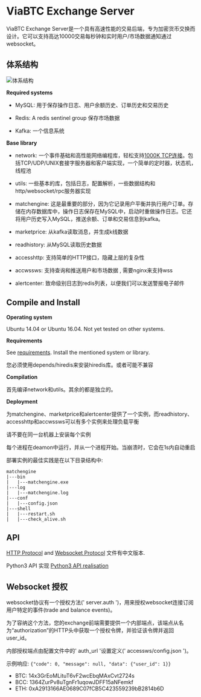 # ViaBTC Exchange Server

ViaBTC Exchange Server是一个具有高速性能的交易后端，专为加密货币交换而设计。它可以支持高达10000交易每秒钟和实时用户/市场数据通知通过websocket。

## 体系结构

![体系结构](https://user-images.githubusercontent.com/1209350/32476113-5ffc622a-c3b0-11e7-9755-924f17bcc167.jpeg)


**Required systems**

* MySQL: 用于保存操作日志、用户余额历史、订单历史和交易历史

* Redis: A redis sentinel group 保存市场数据

* Kafka: 一个信息系统

**Base library**

* network: 一个事件基础和高性能网络编程库，轻松支持[1000K TCP连接](http://www.kegel.com/c10k.html)。包括TCP/UDP/UNIX套接字服务器和客户端实现，一个简单的定时器，状态机，线程池 

* utils: 一些基本的库，包括日志，配置解析，一些数据结构和http/websocket/rpc服务器实现


* matchengine: 这是最重要的部分，因为它记录用户平衡并执行用户订单。存储在内存数据库中，操作日志保存在MySQL中，启动时重做操作日志。它还将用户历史写入MySQL，推送余额、订单和交易信息到kafka。

* marketprice: 从kafka读取消息，并生成k线数据

* readhistory: 从MySQL读取历史数据

* accesshttp: 支持简单的HTTP接口，隐藏上层的复杂性

* accwssws: 支持查询和推送用户和市场数据 , 需要nginx来支持wss

* alertcenter: 致命级别日志到redis列表，以便我们可以发送警报电子邮件

## Compile and Install

**Operating system**

Ubuntu 14.04 or Ubuntu 16.04. Not yet tested on other systems.

**Requirements**

See [requirements](https://github.com/viabtc/viabtc_exchange_server/wiki/requirements). Install the mentioned system or library.

您必须使用depends/hiredis来安装hiredis库。或者可能不兼容

**Compilation**

首先编译network和utils。其余的都是独立的。

**Deployment**


为matchengine、marketprice和alertcenter提供了一个实例，而readhistory、accesshttp和accwssws可以有多个实例来处理负载平衡

请不要在同一台机器上安装每个实例

每个进程在deamon中运行，并从一个进程开始。当崩溃时，它会在1s内自动重启

部署实例的最佳实践是在以下目录结构中:

```
matchengine
|---bin
|   |---matchengine.exe
|---log
|   |---matchengine.log
|---conf
|   |---config.json
|---shell
|   |---restart.sh
|   |---check_alive.sh
```

## API

[HTTP Protocol](https://github.com/viabtc/viabtc_exchange_server/wiki/HTTP-Protocol) and 
[Websocket Protocol](https://github.com/viabtc/viabtc_exchange_server/wiki/WebSocket-Protocol) 文件有中文版本. 

Python3 API 实现
[Python3 API realisation](https://github.com/grumpydevelop/viabtc_exchange_server_tools/blob/master/api/api_exchange.py)


## Websocket 授权

websocket协议有一个授权方法(' server.auth ')，用来授权websocket连接订阅用户特定的事件(trade and balance events)。

为了容纳这个方法，您的exchange前端需要提供一个内部端点，该端点从名为“authorization”的HTTP头中获取一个授权令牌，并验证该令牌并返回user_id。

内部授权端点由配置文件中的' auth_url '设置定义(' accessws/config.json ')。

示例响应: `{"code": 0, "message": null, "data": {"user_id": 1}}`


* BTC: 14x3GrEoMLituT6vF2wcEbqMAxCvt2724s
* BCC: 1364ZurPv8uTgnFr1uqowJDFF15aNFemkf
* ETH: 0xA2913166AE0689C07fCB5C423559239bB2814b6D

